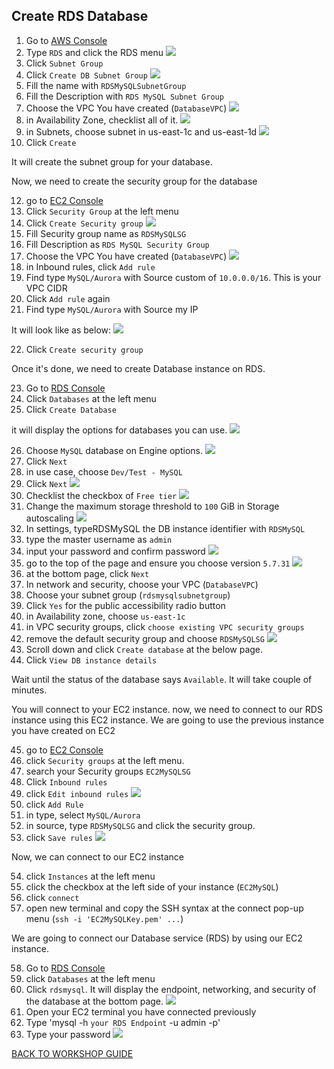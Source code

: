 ## Create RDS Database

1. Go to [AWS Console](https://console.aws.amazon.com/console/home?region=us-east-1#)
2. Type `RDS` and click the RDS menu
    ![](../../images/Migration/CreateRDS/2.png)
3. Click `Subnet Group`
4. Click `Create DB Subnet Group`
    ![](../../images/Migration/CreateRDS/4.png)
5. Fill the name with `RDSMySQLSubnetGroup`
6. Fill the Description with `RDS MySQL Subnet Group`
7. Choose the VPC You have created (`DatabaseVPC`)
    ![](../../images/Migration/CreateRDS/7.png)
8. in Availability Zone, checklist all of it.
    ![](../../images/Migration/CreateRDS/8.png)
9. in Subnets, choose subnet in us-east-1c and us-east-1d
    ![](../../images/Migration/CreateRDS/9.png)
10. Click `Create`

It will create the subnet group for your database.

Now, we need to create the security group for the database

12. go to [EC2 Console](https://console.aws.amazon.com/ec2/v2/home?region=us-east-1#)
13. Click `Security Group` at the left menu
14. Click `Create Security group`
    ![](../../images/Migration/CreateRDS/14.png)
15. Fill Security group name as `RDSMySQLSG`
16. Fill Description as `RDS MySQL Security Group`
17. Choose the VPC You have created (`DatabaseVPC`)
    ![](../../images/Migration/CreateRDS/17.png)
18. in Inbound rules, click `Add rule`
19. Find type `MySQL/Aurora` with Source custom of `10.0.0.0/16`. This is your VPC CIDR
20. Click `Add rule` again
21. Find type `MySQL/Aurora` with Source my IP

It will look like as below:
    ![](../../images/Migration/CreateRDS/21.png)

22. Click `Create security group`

Once it's done, we need to create Database instance on RDS.

23. Go to [RDS Console](https://console.aws.amazon.com/rds/home?region=us-east-1#)
24. Click `Databases` at the left menu
25. Click `Create Database`

it will display the options for databases you can use.
    ![](../../images/Migration/CreateRDS/25.png)

26. Choose `MySQL` database on Engine options.
    ![](../../images/Migration/CreateRDS/26.png)
27. Click `Next`
28. in use case, choose `Dev/Test - MySQL`
29. Click `Next`
    ![](../../images/Migration/CreateRDS/29.png)
30. Checklist the checkbox of `Free tier`
    ![](../../images/Migration/CreateRDS/30.png)
31. Change the maximum storage threshold to `100` GiB in Storage autoscaling
    ![](../../images/Migration/CreateRDS/31.png)
32. In settings, typeRDSMySQL the DB instance identifier with `RDSMySQL`
33. type the master username as `admin`
34. input your password and confirm password
    ![](../../images/Migration/CreateRDS/34.png)
35. go to the top of the page and ensure you choose version `5.7.31`
    ![](../../images/Migration/CreateRDS/35.png)
36. at the bottom page, click `Next`
37. In network and security, choose your VPC (`DatabaseVPC`)
38. Choose your subnet group (`rdsmysqlsubnetgroup`)
39. Click `Yes` for the public accessibility radio button
40. in Availability zone, choose `us-east-1c`
41. in VPC security groups, click `choose existing VPC security groups`
42. remove the default security group and choose `RDSMySQLSG`
    ![](../../images/Migration/CreateRDS/42.png)
43. Scroll down and click `Create database` at the below page.
44. Click `View DB instance details`

Wait until the status of the database says `Available`. It will take couple of minutes.

You will connect to your EC2 instance. now, we need to connect to our RDS instance using this EC2 instance. We are going to use the previous instance you have created on EC2

45. go to [EC2 Console](https://console.aws.amazon.com/ec2/v2/home?region=us-east-1#)
46. click `Security groups` at the left menu.
47. search your Security groups `EC2MySQLSG`
48. Click `Inbound rules`
49. click `Edit inbound rules`
    ![](../../images/Migration/CreateRDS/49.png)
50. click `Add Rule`
51. in type, select `MySQL/Aurora`
52. in source, type `RDSMySQLSG` and click the security group.
53. click `Save rules`
    ![](../../images/Migration/CreateRDS/53.png)

Now, we can connect to our EC2 instance

54. click `Instances` at the left menu
55. click the checkbox at the left side of your instance (`EC2MySQL`)
56. click `connect`
57. open new terminal and copy the SSH syntax at the connect pop-up menu (`ssh -i 'EC2MySQLKey.pem' ...`)

We are going to connect our Database service (RDS) by using our EC2 instance.

58. Go to [RDS Console](https://console.aws.amazon.com/rds/home?region=us-east-1#)
59. click `Databases` at the left menu
60. Click `rdsmysql`. It will display the endpoint, networking, and security of the database at the bottom page.
    ![](../../images/Migration/CreateRDS/43.png)
61. Open your EC2 terminal you have connected previously
62. Type 'mysql -h `your RDS Endpoint` -u admin -p'
63. Type your password
    ![](../../images/Migration/CreateRDS/63.png)

[BACK TO WORKSHOP GUIDE](../../README.md)